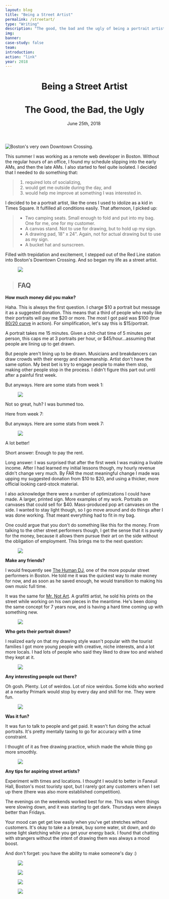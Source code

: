 ```yaml
---
layout: blog
title: "Being a Street Artist"
permalink: /streetart/
type: "Writing"
description: "The good, the bad and the ugly of being a portrait artist on the streets of Boston."
img: 
banner: 
case-study: false
team: 
introduction: 
action: "link"
year: 2018
---
```


<!-- ---
layout: blog
title: Vignettes
subtitle:
permalink: /vignettes/
--- -->


  <header class="tc-ns pt4 pt5-ns">
    <h1 class="f3 fw4 f2-m f-subheadline-l baskerville measure lh-title mt0 mb0">Being a Street Artist</h1>
    <h1 class="f4 fw4 f3-m center f2-l font-light font-body measure lh-title mt0">The Good, the Bad, the Ugly</h1>
    <time class="f5 f5-l db fw4 font-body mb4"> June 25th, 2018</time>
    <img class="w-100 dib center-ns measure f3" src="/assets/img/streetart/opening.jpg" alt=""/>
  </header>

![Boston's very own Downtown Crossing.]({{site.baseurl}}/assets/img/streetart/downtown.jpg)

This summer I was working as a remote web developer in Boston. Without the regular hours of an office, I found my schedule slipping into the early AMs, and then the late AMs. I also started to feel quite isolated. I decided that I needed to do something that:

> 1. required lots of socializing,
> 2. would get me outside during the day, and
> 3. would help me improve at something I was interested in.

I decided to be a portrait artist, like the ones I used to idolize as a kid in Times Square. It fulfilled all conditions easily. That afternoon, I picked up:
> - Two camping seats. Small enough to fold and put into my bag. One for me, one for my customer.
> - A canvas stand. Not to use for drawing, but to hold up my sign.
> - A drawing pad, 18" x 24". Again, not for actual drawing but to use as my sign.
> - A bucket hat and sunscreen.

Filled with trepidation and excitement, I stepped out of the Red Line station into Boston's Downtown Crossing. And so began my life as a street artist.

<figure class="ph5-ns ph4 mw6 pb3 center"><img class="mb4" src="{{site.baseurl}}/assets/img/streetart/image0.jpg"></figure>

> ## FAQ

**How much money did you make?**

Haha. This is always the first question. I charge $10 a portrait but message it as a suggested donation. This means that a third of people who really like their portraits will pay me $20 or more. The most I got paid was $100 (true [80/20 curve](https://www.8020curve.com/instructions.html) in action). For simplification, let's say this is $15/portrait. 

A portrait takes me 15 minutes. Given a chit-chat time of 5 minutes per person, this caps me at 3 portraits per hour, or $45/hour...assuming that people are lining up to get drawn.

But people aren't lining up to be drawn. Musicians and breakdancers can draw crowds with their energy and showmanship. Artist don't have the same option. My best bet is try to engage people to make them stop, making other people stop in the process. I didn't figure this part out until after a painful first week.

But anyways. Here are some stats from week 1:
<figure class="ph5-ns ph4 mw8 pb3 center"><img class="mb3" src="{{site.baseurl}}/assets/img/streetart/week1.png"></figure>

Not so great, huh? I was bummed too. 

Here from week 7: 

But anyways. Here are some stats from week 7:
<figure class="ph5-ns ph4 mw8 pb3 center"><img class="mb3" src="{{site.baseurl}}/assets/img/streetart/week7.png"></figure>

A lot better!

Short answer: Enough to pay the rent. 

Long answer: I was surprised that after the first week I was making a livable income. After I had learned my initial lessons though, my hourly revenue didn't change very much. By FAR the most meaningful change I made was upping my suggested donation from $10 to $20, and using a thicker, more official looking card-stock material.

I also acknowledge there were a number of optimizations I could have made. A larger, printed sign. More examples of my work. Portraits on canvases that could sell for $40. Mass-produced pop art canvases on the side. I wanted to stay light though, so I go move around and do things after I was done working. That meant everything had to fit in my bag. 

One could argue that you don't do something like this for the money. From talking to the other street performers though, I get the sense that it is purely for the money, because it allows them pursue their art on the side without the obligation of employment. This brings me to the next question:

<figure class="ph5-ns ph4 mw6 pb3 center"><img class="mb4" src="{{site.baseurl}}/assets/img/streetart/image1.jpg"></figure>

**Make any friends?**

I would frequently see [The Human DJ](https://www.instagram.com/thehumandj/), one of the more popular street performers in Boston. He told me it was the quickest way to make money for now, and as soon as he saved enough, he would transition to making his own music full time.

It was the same for [Mr. Not Art](http://www.mettermedia.com/not-art-x-metter-media-interview/). A grafitti artist, he sold his prints on the street while working on his own pieces in the meantime. He's been doing the same concept for 7 years now, and is having a hard time coming up with something new.

<figure class="ph5-ns ph4 mw6 pb3 center"><img class="mb4" src="{{site.baseurl}}/assets/img/streetart/image2.jpg"></figure>

**Who gets their portrait drawn?**

I realized early on that my drawing style wasn't popular with the tourist families I got more young people with creative, niche interests, and a lot more locals. I had lots of people who said they liked to draw too and wished they kept at it. 

<figure class="ph5-ns ph4 mw8 pb3 center"><img class="mb4" src="{{site.baseurl}}/assets/img/streetart/image3.jpg"></figure>

**Any interesting people out there?**

Oh gosh. Plenty. Lot of weirdos. Lot of nice weirdos. Some kids who worked at a nearby Primark would stop by every day and shill for me. They were fun.

<figure class="ph5-ns ph4 mw8 pb3 center"><img class="mb4" src="{{site.baseurl}}/assets/img/streetart/kids.jpg"></figure>

**Was it fun?**

It was fun to talk to people and get paid. It wasn't fun doing the actual portraits. It's pretty mentally taxing to go for accuracy with a time constraint.

I thought of it as free drawing practice, which made the whole thing go more smoothly. 

<figure class="ph5-ns ph4 mw6 pb3 center"><img class="mb4" src="{{site.baseurl}}/assets/img/streetart/image4.jpg"></figure>

**Any tips for aspiring street artists?**

Experiment with times and locations. I thought I would to better in Faneuil Hall, Boston's most touristy spot, but I rarely got any customers when I set up there (there was also more established competition).

The evenings on the weekends worked best for me. This was when things were slowing down, and it was starting to get dark. Thursdays were always better than Fridays.

Your mood can get get low easily when you've get stretches without customers. It's okay to take a a break, buy some water, sit down, and do some light sketching while you get your energy back. I found that chatting with strangers without the intent of drawing them was always a mood boost.

And don't forget: you have the ability to make someone's day :)

<figure class="ph5-ns ph4 mw6 pb3 center"><img class="mb4" src="{{site.baseurl}}/assets/img/streetart/image5.jpg"></figure>
<figure class="ph5-ns ph4 mw6 pb3 center"><img class="mb4" src="{{site.baseurl}}/assets/img/streetart/image6.jpg"></figure>
<figure class="ph5-ns ph4 mw6 pb3 center"><img class="mb4" src="{{site.baseurl}}/assets/img/streetart/sunny.jpg"></figure>
<figure class="ph5-ns ph4 mw6 pb3 center"><img class="mb4" src="{{site.baseurl}}/assets/img/streetart/mysign.jpg"></figure>


<!-- 
<div class="cover">
<iframe src="https://player.vimeo.com/video/242748906" width="100%" height="335" class="mt4 mt5-ns" frameborder="0" webkitallowfullscreen mozallowfullscreen allowfullscreen></iframe>
</div> -->
